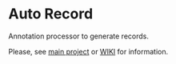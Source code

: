 # Auto Record

Annotation processor to generate records.

Please, see [main project](https://github.com/pawellabaj/auto-record/tree/main) or [WIKI](https://github.com/pawellabaj/auto-record/wiki) for information.